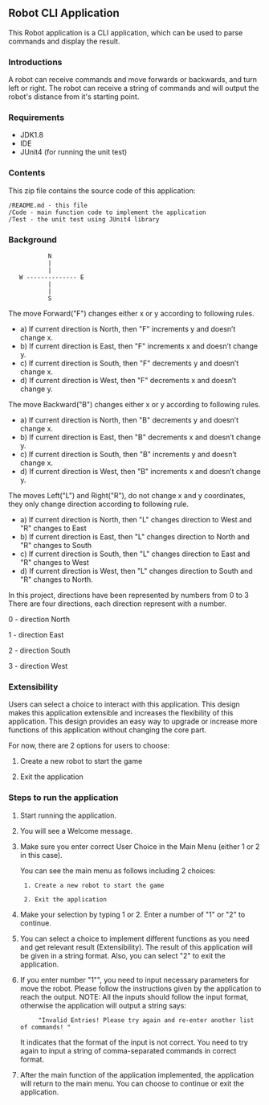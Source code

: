 ## Robot CLI Application

This Robot application is a CLI application, which can be used to parse commands and display the result.

### Introductions
A robot can receive commands and move forwards or backwards, and turn left or right. The robot can receive a 
string of commands and will output the robot's distance from it's starting point. 


### Requirements

* JDK1.8
* IDE
* JUnit4 (for running the unit test) 


### Contents

This zip file contains the source code of this application:

    /README.md - this file
    /Code - main function code to implement the application
    /Test - the unit test using JUnit4 library
    
### Background
               N
               |
               |
       W -------------- E
               |
               |
               S 
                            
   
The move Forward("F") changes either x or y according to following rules.
* a) If current direction is North, then "F" increments y and doesn’t change x.
* b) If current direction is East, then "F" increments x and doesn’t change y.
* c) If current direction is South, then "F" decrements y and doesn’t change x.
* d) If current direction is West, then "F" decrements x and doesn’t change y.

The move Backward("B") changes either x or y according to following rules.
* a) If current direction is North, then "B" decrements y and doesn’t change x.
* b) If current direction is East, then "B" decrements x and doesn’t change y.
* c) If current direction is South, then "B" increments y and doesn’t change x.
* d) If current direction is West, then "B" increments x and doesn’t change y.

The moves Left("L") and Right("R"), do not change x and y coordinates, they only change direction according to 
following rule.
* a) If current direction is North, then "L" changes direction to West and "R" changes to East
* b) If current direction is East, then "L" changes direction to North and "R" changes to South
* c) If current direction is South, then "L" changes direction to East and "R" changes to West
* d) If current direction is West, then "L" changes direction to South and "R" changes to North.


In this project, directions have been represented by numbers from 0 to 3 
There are four directions, each direction represent with a number. 

0 - direction North

1 - direction East

2 - direction South

3 - direction West

### Extensibility 
Users can select a choice to interact with this application. This design makes this application extensible and 
increases the flexibility of this application. This design provides an easy way to upgrade or increase more
functions of this application without changing the core part.
 
For now, there are 2 options for users to choose:
 
1. Create a new robot to start the game
 
2. Exit the application

### Steps to run the application

1. Start running the application.

2. You will see a Welcome message. 

3. Make sure you enter correct User Choice in the Main Menu (either 1 or 2 in this case).

   You can see the main menu as follows including 2 choices:
   
        1. Create a new robot to start the game 
        
        2. Exit the application
        
4. Make your selection by typing 1 or 2. Enter a number of "1" or "2" to continue. 

5. You can select a choice to implement different functions as you need and get relevant result (Extensibility). 
The result of this application will be given in a string format. Also, you can select "2" to exit the application.

6. If you enter number "1"", you need to input necessary parameters for move the robot. Please follow the
instructions given by the application to reach the output.
NOTE: All the inputs should follow the input format, otherwise the application will output a string says: 
            
            "Invalid Entries! Please try again and re-enter another list of commands! "
     
   It indicates that the format of the input is not correct. 
   You need to try again to input a string of comma-separated commands in correct format.

7. After the main function of the application implemented, the application will return to the main menu. You can 
choose to continue or exit the application.





